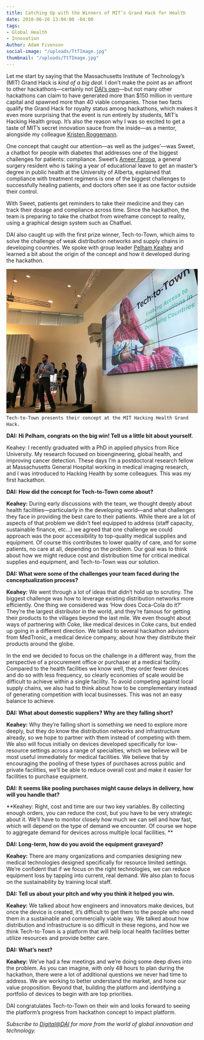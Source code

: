 ```yaml
---
title: Catching Up with the Winners of MIT’s Grand Hack for Health
date: 2018-06-26 13:04:00 -04:00
tags:
- Global Health
- Innovation
Author: Adam Fivenson
social-image: "/uploads/TtTImage.jpg"
thumbnail: "/uploads/TtTImage.jpg"
---
```


Let me start by saying that the Massachusetts Institute of Technology’s (MIT) Grand Hack is *kind of a big deal.* I don’t make the point as an affront to other hackathons—certainly not [DAI’s own](https://dai-global-digital.com/top-3-climate-change-concepts-from-the-2016-nasa-space-apps-challenge-bogota.html)—but not many other hackathons can claim to have generated more than $150 million in venture capital and spawned more than 40 viable companies. Those two facts qualify the Grand Hack for royalty status among hackathons, which makes it even more surprising that the event is run entirely by students, MIT’s Hacking Health group. It’s also the reason why I was so excited to get a taste of MIT’s secret innovation sauce from the inside—as a mentor, alongside my colleague [Kristen Roggemann](https://www.dai.com/who-we-are/our-team/kristen-roggemann). 

<!--more-->

One concept that caught our attention—as well as the judges’—was Sweet, a chatbot for people with diabetes that addresses one of the biggest challenges for patients: compliance. Sweet’s [Ameer Farooq](https://twitter.com/ameerfarooq), a general surgery resident who is taking a year of educational leave to get an master’s degree in public health at the University of Alberta, explained that compliance with treatment regimens is one of the biggest challenges to successfully healing patients, and doctors often see it as one factor outside their control. 

With Sweet, patients get reminders to take their medicine and they can track their dosage and compliance across time. Since the hackathon, the team is preparing to take the chatbot from wireframe concept to reality, using a graphical design system such as Chatfuel. 

DAI also caught up with the first prize winner, Tech-to-Town, which aims to solve the challenge of weak distribution networks and supply chains in developing countries. We spoke with group leader [Pelham Keahey](https://www.linkedin.com/in/pelham-keahey-70258020/) and learned a bit about the origin of the concept and how it developed during the hackathon. 

![TtTImage.jpg](/uploads/TtTImage.jpg)`Tech-to-Town presents their concept at the MIT Hacking Health Grand Hack.`

**DAI: Hi Pelham, congrats on the big win! Tell us a little bit about yourself.**

Keahey: I recently graduated with a PhD in applied physics from Rice University. My research focused on bioengineering, global health, and improving cancer detection. These days I’m a postdoctoral research fellow at Massachusetts General Hospital working in medical imaging research, and I was introduced to Hacking Health by some colleagues. This was my first hackathon. 

**DAI: How did the concept for Tech-to-Town come about?**

**Keahey:** During early discussions with the team, we thought deeply about health facilities—particularly in the developing world—and what challenges they face in providing the best care to their patients. While there are a lot of aspects of that problem we didn’t feel equipped to address (staff capacity, sustainable finance, etc…) we agreed that one challenge we could approach was the poor accessibility to top-quality medical supplies and equipment. Of course this contributes to lower quality of care, and for some patients, no care at all, depending on the problem. Our goal was to think about how we might reduce cost and distribution time for critical medical supplies and equipment, and Tech-to-Town was our solution. 

**DAI: What were some of the challenges your team faced during the conceptualization process?**

**Keahey:** We went through a lot of ideas that didn’t hold up to scrutiny. The biggest challenge was how to leverage existing distribution networks more efficiently. One thing we considered was ‘How does Coca-Cola do it?’ They’re the largest distributor in the world, and they’re famous for getting their products to the villages beyond the last mile. We even thought about ways of partnering with Coke, like medical devices in Coke cans, but ended up going in a different direction. We talked to several hackathon advisors from MedTronic, a medical device company, about how they distribute their products around the globe. 

In the end we decided to focus on the challenge in a different way, from the perspective of a procurement office or purchaser at a medical facility. Compared to the health facilities we know well, they order fewer devices and do so with less frequency, so clearly economies of scale would be difficult to achieve within a single facility. To avoid competing against local supply chains, we also had to think about how to be complementary instead of generating competition with local businesses. This was not an easy balance to achieve. 

**DAI: What about domestic suppliers? Why are they falling short?**

**Keahey:** Why they’re falling short is something we need to explore more deeply, but they do know the distribution networks and infrastructure already, so we hope to partner with them instead of competing with them. We also will focus initially on devices developed specifically for low-resource settings across a range of specialties, which we believe will be most useful immediately for medical facilities. We believe that by encouraging the pooling of these types of purchases across public and private facilities, we’ll be able to reduce overall cost and make it easier for facilities to purchase equipment.
 
**DAI: It seems like pooling purchases might cause delays in delivery, how will you handle that?**

**Keahey: Right, cost and time are our two key variables. By collecting enough orders, you can reduce the cost, but you have to be very strategic about it. We’ll have to monitor closely how much we can sell and how fast, which will depend on the type of demand we encounter. Of course we hope to aggregate demand for devices across multiple local facilities. **

**DAI: Long-term, how do you avoid the equipment graveyard?**

**Keahey:** There are many organizations and companies designing new medical technologies designed specifically for resource limited settings. We’re confident that if we focus on the right technologies, we can reduce equipment loss by tapping into current, real demand. We also plan to focus on the sustainability by training local staff. 

**DAI: Tell us about your pitch and why you think it helped you win.**

**Keahey:** We talked about how engineers and innovators make devices, but once the device is created, it’s difficult to get them to the people who need them in a sustainable and commercially viable way. We talked about how distribution and infrastructure is so difficult in these regions, and how we think Tech-to-Town is a platform that will help local health facilities better utilize resources and provide better care. 

**DAI: What’s next?**

**Keahey:** We’ve had a few meetings and we’re doing some deep dives into the problem. As you can imagine, with only 48 hours to plan during the hackathon, there were a lot of additional questions we never had time to address. We are working to better understand the market, and hone our value proposition. Beyond that, building the platform and identifying a portfolio of devices to begin with are top priorities. 

DAI congratulates Tech-to-Town on their win and looks forward to seeing the platform’s progress from hackathon concept to impact platform. 

*Subscribe to [Digital@DAI](https://confirmsubscription.com/h/r/066AFBA15492935C) for more from the world of global innovation and technology.*
